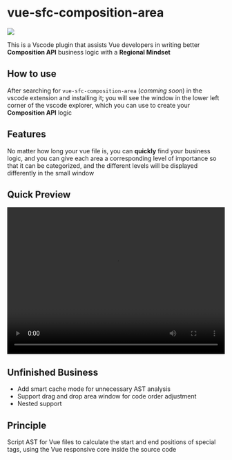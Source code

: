 # vue-sfc-composition-area

<img src="https://static.yinzhuoei.com/typecho/2023/01/25/578581116537861/1635527518options-vs-composition-api.png"></img>

This is a Vscode plugin that assists Vue developers in writing better **Composition API** business logic with a **Regional Mindset**

## How to use

After searching for `vue-sfc-composition-area` (*comming soon*) in the vscode extension and installing it; you will see the window in the lower left corner of the vscode explorer, which you can use to create your **Composition API** logic


## Features

No matter how long your vue file is, you can **quickly** find your business logic, and you can give each area a corresponding level of importance so that it can be categorized, and the different levels will be displayed differently in the small window


## Quick Preview

<!-- mp4 -->
<video width="100%" height="340" controls>
      <source src=“https://static.yinzhuoei.com/typecho/2023/01/25/57641938205784/Jietu20230125-223831-HD.mp4” >
    </video>

## Unfinished Business

- Add smart cache mode for unnecessary AST analysis
- Support drag and drop area window for code order adjustment
- Nested support

## Principle

Script AST for Vue files to calculate the start and end positions of special tags, using the Vue responsive core inside the source code
